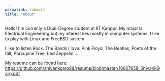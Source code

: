 ```yaml
---
permalink: /about/
title: "About"
---
```


Hello! I'm currenly a Dual-Degree student at IIT Kanpur. My major is Electrical Engineering but my interest lies mostly in computer systems. I like to play with Linux and FreeBSD system.

I like to listen Rock. The Bands I love: Pink Floyd, The Beatles, Poets of the fall, Porcupine Tree, Led Zeppelin ...

My resume can be found here: https://github.com/shivankgarg98/resume/blob/master/16807658_ShivankGarg.pdf
